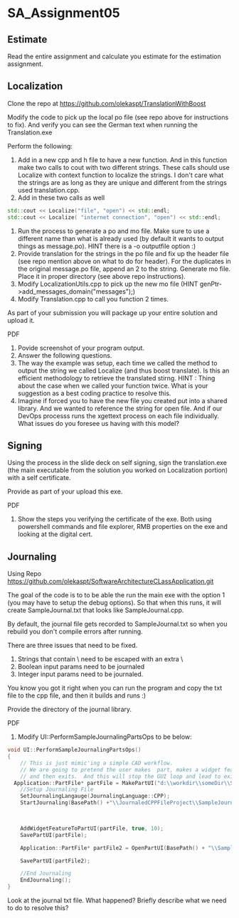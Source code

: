 # SA_Assignment05

## Estimate

Read the entire assignment and calculate you estimate for the estimation assignment.

## Localization

Clone the repo at https://github.com/olekaspt/TranslationWithBoost

Modify the code to pick up the local po file (see repo above for instructions to fix). And verify you can see the German text when running the Translation.exe

Perform the following:

1. Add in a new cpp and h file to have a new function.  And in this function make two calls to cout with two different strings.  These calls should use Localize with context function to localize the strings.  I don't care what the strings are as long as they are unique and different from the strings used translation.cpp.
1. Add in these two calls as well
```c++
std::cout << Localize("file", "open") << std::endl;
std::cout << Localize( "internet connection", "open") << std::endl;
```
1. Run the process to generate a po and mo file.  Make sure to use a different name than what is already used (by default it wants to output things as message.po).  HINT there is a -o outputfile option :)
1. Provide translation for the strings in the po file and fix up the header file (see repo mention above on what to do for header).  For the duplicates in the original message.po file, append an 2 to the string.   Generate mo file.  Place it in proper directory (see above repo instructions).   
1. Modify LocalizationUtils.cpp to pick up the new mo file (HINT genPtr->add_messages_domain("messages");)
1. Modify Translation.cpp to call you function 2 times.

As part of your submission you will package up your entire solution and upload it.


PDF
1. Povide screenshot of your program output.
1. Answer the following questions.
  1. The way the example was setup, each time we called the method to output the string we called Localize (and thus boost translate).  Is this an efficient methodology to retrieve the translated stirng.   HINT : Thing about the case when we called your function twice.  What is your suggestion as a best coding practice to resolve this.
  2. Imagine if forced you to have the new file you created put into a shared library.   And we wanted to reference the string for open file.  And if our DevOps processs runs the xgettext process on each file individually.   What issues do you foresee us having with this model?

## Signing

Using the process in the slide deck on self signing, sign the translation.exe (the main executable from the solution you worked on Localization portion) with a self certificate.  

Provide as part of your upload this exe.

PDF
1. Show the steps you verifying the certificate of the exe.  Both using powershell commands and file explorer, RMB properties on the exe and looking at the digital cert.

## Journaling

Using Repo https://github.com/olekaspt/SoftwareArchitectureCLassApplication.git

The goal of the code is to to be able the run the main exe with the option 1 (you may have to setup the debug options).  So that when this runs, it will create 
SampleJournal.txt that looks like SampleJournal.cpp.

By default, the journal file gets recorded to SampleJournal.txt so when you rebuild you don't compile errors after running.

There are three issues that need to be fixed.
1. Strings that contain \ need to be escaped with an extra \
2. Boolean input params need to be journaled
3. Integer input params need to be journaled.

You know you got it right when you can run the program and copy the txt file to the cpp file, and then it builds and runs :)

Provide the directory of the  journal library.

PDF
1. Modify UI::PerformSampleJournalingPartsOps to be below:

```c++
void UI::PerformSampleJournalingPartsOps()
{
	// This is just mimic'ing a simple CAD workflow.
	// We are going to pretend the user makes  part, makes a widget feature, saves the part,
	// and then exits.  And this will stop the GUI loop and lead to exit on main
  Application::PartFile* partFile = MakePartUI("d:\\workdir\\someDir\\SomeName.part");
	//Setup Journaling File
	SetJournalingLangauge(JournalingLanguage::CPP);
	StartJournaling(BasePath() +"\\JournaledCPPFileProject\\SampleJournal.txt");


	
	AddWidgetFeatureToPartUI(partFile, true, 10);
	SavePartUI(partFile);

	Application::PartFile* partFile2 = OpenPartUI(BasePath() + "\\SampleVersionUp.prt");

	SavePartUI(partFile2);

	//End Journaling
	EndJournaling();
}
```

Look at the journal txt file.  What happened?  Briefly describe what we need to do to resolve this?





